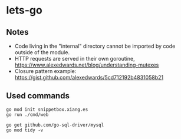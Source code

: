 # lets-go

## Notes

- Code living in the "internal" directory cannot be imported by code outside of the module.
- HTTP requests are served in their own goroutine, https://www.alexedwards.net/blog/understanding-mutexes
- Closure pattern example: https://gist.github.com/alexedwards/5cd712192b4831058b21

## Used commands

```
go mod init snippetbox.xiang.es
go run ./cmd/web
```

```
go get github.com/go-sql-driver/mysql
go mod tidy -v
```
